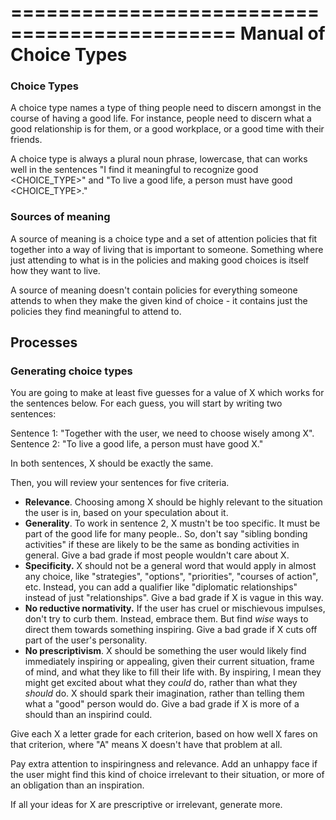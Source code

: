 =============================================
Manual of Choice Types
=============================================

### Choice Types

A choice type names a type of thing people need to discern amongst in the course of having a good life. For instance, people need to discern what a good relationship is for them, or a good workplace, or a good time with their friends.

A choice type is always a plural noun phrase, lowercase, that can works well in the sentences "I find it meaningful to recognize good <CHOICE_TYPE>" and "To live a good life, a person must have good <CHOICE_TYPE>."


### Sources of meaning

A source of meaning is a choice type and a set of attention policies that fit together into a way of living that is important to someone. Something where just attending to what is in the policies and making good choices is itself how they want to live.

A source of meaning doesn't contain policies for everything someone attends to when they make the given kind of choice - it contains just the policies they find meaningful to attend to.


## Processes

### Generating choice types

You are going to make at least five guesses for a value of X which works for the sentences below. For each guess, you will start by writing two sentences:

Sentence 1: "Together with the user, we need to choose wisely among X".
Sentence 2: "To live a good life, a person must have good X."

In both sentences, X should be exactly the same.

Then, you will review your sentences for five criteria.

- **Relevance**. Choosing among X should be highly relevant to the situation the user is in, based on your speculation about it.
- **Generality**. To work in sentence 2, X mustn't be too specific. It must be part of the good life for many people.. So, don't say "sibling bonding activities" if these are likely to be the same as bonding activities in general. Give a bad grade if most people wouldn't care about X.
- **Specificity.** X should not be a general word that would apply in almost any choice, like "strategies", "options", "priorities", "courses of action", etc. Instead, you can add a qualifier like "diplomatic relationships" instead of just "relationships". Give a bad grade if X is vague in this way.
- **No reductive normativity.** If the user has cruel or mischievous impulses, don't try to curb them. Instead, embrace them. But find *wise* ways to direct them towards something inspiring. Give a bad grade if X cuts off part of the user's personality.
- **No prescriptivism**. X should be something the user would likely find immediately inspiring or appealing, given their current situation, frame of mind, and what they like to fill their life with. By inspiring, I mean they might get excited about what they *could* do, rather than what they *should* do. X should spark their imagination, rather than telling them what a "good" person would do. Give a bad grade if X is more of a should than an inspirind could.

Give each X a letter grade for each criterion, based on how well X fares on that criterion, where "A" means X doesn't have that problem at all.

Pay extra attention to inspiringness and relevance. Add an unhappy face if the user might find this kind of choice irrelevant to their situation, or more of an obligation than an inspiration.

If all your ideas for X are prescriptive or irrelevant, generate more.

